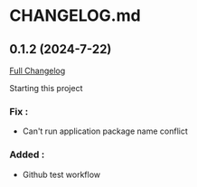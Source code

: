 # CHANGELOG.md

## 0.1.2 (2024-7-22)

[Full Changelog](https://github.com/izzalDev/izlearn/compare/v1.0.1...v1.0.2)

Starting this project

### **Fix :**

- Can't run application package name conflict

### **Added :**

- Github test workflow
